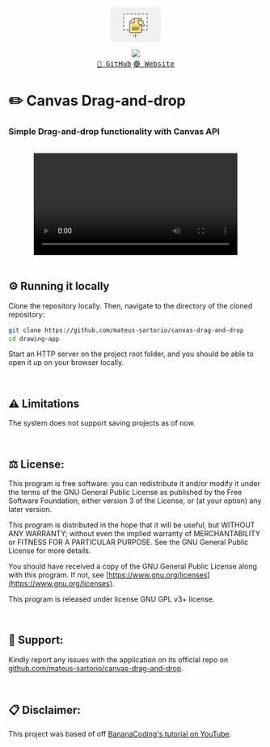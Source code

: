 <p align="center"><img align="center" width="100" src="./assets/logo.png"/></p>
<p align="center">
  <img src="https://skillicons.dev/icons?i=html,css,javascript" /> <br/>
  <a href="https://github.com/mateus-sartorio/canvas-drag-and-drop"><kbd>🔵 GitHub</kbd></a>
  <a href="https://github.com/mateus-sartorio/canvas-drag-and-drop"><kbd>🟢 Website</kbd></a>
</p>

# ✏️ Canvas Drag-and-drop

### Simple Drag-and-drop functionality with Canvas API

<br/>


<div align="center">
  <video width="80%" controls>
    <source src="./assets/demonstration.mp4" type="video/mp4">
    Your browser does not support the video tag.
  </video>
</div>

<br/>


## ⚙️ Running it locally

Clone the repository locally. Then, navigate to the directory of the cloned repository:

```bash
git clone https://github.com/mateus-sartorio/canvas-drag-and-drop
cd drawing-app
```

Start an HTTP server on the project root folder, and you should be able to open it up on your browser locally.

<br/>


## ⚠️ Limitations

The system does not support saving projects as of now.

<br/>


## ⚖️ License:

This program is free software: you can redistribute it and/or modify it under the terms of the GNU General Public License as published by the Free Software Foundation, either version 3 of the License, or (at your option) any later version.

This program is distributed in the hope that it will be useful, but WITHOUT ANY WARRANTY; without even the implied warranty of MERCHANTABILITY or FITNESS FOR A PARTICULAR PURPOSE.  See the GNU General Public License for more details.

You should have received a copy of the GNU General Public License along with this program.  If not, see [https://www.gnu.org/licenses](https://www.gnu.org/licenses).

This program is released under license GNU GPL v3+ license.

<br/>


## 🔧 Support:

Kindly report any issues with the application on its official repo on [github.com/mateus-sartorio/canvas-drag-and-drop](https://github.com/mateus-sartorio/canvas-drag-and-drop).

<br/>


## 📋 Disclaimer:

This project was based of off [BananaCoding's tutorial on YouTube](https://www.youtube.com/watch?v=7PYvx8u_9Sk&list=PLN0tvDAN1yvSNbkHAwPzJ5O4pP_e2vyme&index=11).